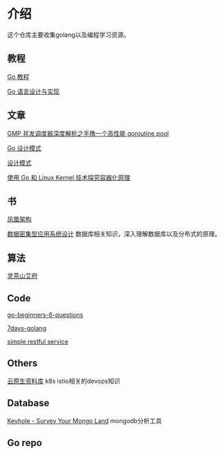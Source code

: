 # 介绍
这个仓库主要收集golang以及编程学习资源。

## 教程
[Go 教程](https://chai2010.cn/advanced-go-programming-book/)

[Go 语言设计与实现](https://draveness.me/golang/)

## 文章
[GMP 并发调度器深度解析之手撸一个高性能 goroutine pool](https://taohuawu.club/archives/high-performance-implementation-of-goroutine-pool)

[Go 设计模式](https://lailin.xyz/post/go-design-pattern.html)

[设计模式](https://refactoringguru.cn/design-patterns/catalog)

[使用 Go 和 Linux Kernel 技术探究容器化原理](https://cloud.tencent.com/developer/article/2018443)

## 书
[凤凰架构](https://icyfenix.cn/)

[数据密集型应用系统设计](https://github.com/Vonng/ddia) 数据库相关知识，深入理解数据库以及分布式的原理。

## 算法
[灵茶山艾府](https://github.com/EndlessCheng/codeforces-go)

## Code
[go-beginners-6-questions](https://github.com/ExcitingFrog/go-beginners-6-questions)

[7days-golang](https://github.com/geektutu/7days-golang)

[simple restful service](https://github.com/ExcitingFrog/go-pangu)

## Others
[云原生资料库](https://lib.jimmysong.io/) k8s istio相关的devops知识


## Database

[Keyhole - Survey Your Mongo Land](https://github.com/simagix/keyhole)  mongodb分析工具

## Go repo
